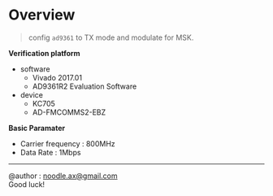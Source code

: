 # Overview

> config `ad9361` to TX mode and modulate for MSK.

**Verification platform**

- software
    - Vivado 2017.01
    - AD9361R2 Evaluation Software
- device
    - KC705
    - AD-FMCOMMS2-EBZ

**Basic Paramater**

- Carrier frequency : 800MHz 
- Data Rate : 1Mbps 
---
@author : noodle.ax@gmail.com  
Good luck!
